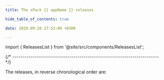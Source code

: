 ```yaml
---
title: The xPack {{ appName }} releases

hide_table_of_contents: true

date: 2020-09-28 17:53:00 +0300

---
```


import { ReleasesList } from '@site/src/components/ReleasesList';

{/* ------------------------------------------------------------------------ */}

The releases, in reverse chronological order are:

<ReleasesList />
